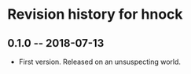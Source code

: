 # Revision history for hnock

## 0.1.0  -- 2018-07-13

* First version. Released on an unsuspecting world.
